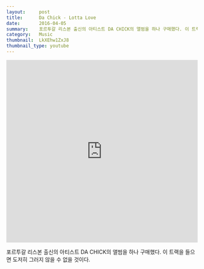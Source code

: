 ```yaml
---
layout:     post
title:      Da Chick - Lotta Love
date:       2016-04-05
summary:    포르투갈 리스본 출신의 아티스트 DA CHICK의 앨범을 하나 구매했다. 이 트랙을 들으면 도저히 그러지 않을 수 없을 것이다.
category:	Music
thumbnail:	LkXEhw1ZxJ8
thumbnail_type: youtube
---
```


<iframe width="100%" height="480" src="https://www.youtube.com/embed/LkXEhw1ZxJ8" frameborder="0" allowfullscreen=""></iframe>

포르투갈 리스본 출신의 아티스트 DA CHICK의 앨범을 하나 구매했다. 이 트랙을 들으면 도저히 그러지 않을 수 없을 것이다.
